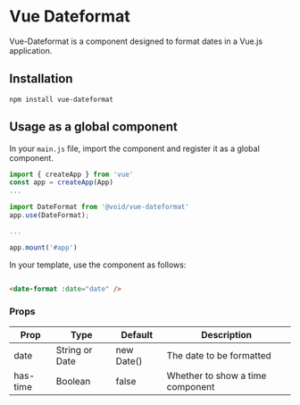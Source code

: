 # Vue Dateformat

Vue-Dateformat is a component designed to format dates in a Vue.js application.

## Installation

```npm install vue-dateformat```

## Usage as a global component

In your ```main.js``` file, import the component and register it as a global component.

```javascript
import { createApp } from 'vue'
const app = createApp(App)
...

import DateFormat from '@void/vue-dateformat'
app.use(DateFormat);

...

app.mount('#app')
```

In your template, use the component as follows:

```html

<date-format :date="date" />

```

### Props

| Prop | Type | Default | Description |
| --- | --- | --- | --- |
| date | String or Date | new Date() | The date to be formatted |
| has-time | Boolean | false | Whether to show a time component |

